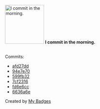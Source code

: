 <img src="https://github.com/my-badges/my-badges/blob/master/src/all-badges/time-of-commit/morning-commits.png?raw=true" alt="I commit in the morning." title="I commit in the morning." width="128">
<strong>I commit in the morning.</strong>
<br><br>

Commits:

- <a href="https://github.com/wcrum/chainguard-image-watcher/commit/afd27dd777f6546a2ab88f2b5e52af4d0a526c23">afd27dd</a>
- <a href="https://github.com/wcrum/chainguard-image-watcher/commit/94e7e70af8486b316632e20830b11511c1c22849">94e7e70</a>
- <a href="https://github.com/wcrum/chainguard-image-watcher/commit/599fb32f6591eefd602fb35e2bb075fd9b4b2f9c">599fb32</a>
- <a href="https://github.com/validator-labs/validator-plugin-kubescape/commit/7cf23167b3d9cf95b88547b928869282e4d09106">7cf2316</a>
- <a href="https://github.com/wcrum/py-cot/commit/fd6e6cc8f9914a3655696b949f180be6984311f9">fd6e6cc</a>
- <a href="https://github.com/wcrum/py-cot/commit/6636a6e84cfbe530283277a60f3891486f692b6d">6636a6e</a>


Created by <a href="https://github.com/my-badges/my-badges">My Badges</a>